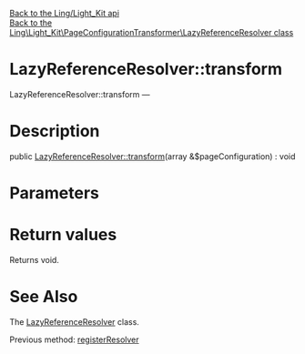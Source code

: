 [Back to the Ling/Light_Kit api](https://github.com/lingtalfi/Light_Kit/blob/master/doc/api/Ling/Light_Kit.md)<br>
[Back to the Ling\Light_Kit\PageConfigurationTransformer\LazyReferenceResolver class](https://github.com/lingtalfi/Light_Kit/blob/master/doc/api/Ling/Light_Kit/PageConfigurationTransformer/LazyReferenceResolver.md)


LazyReferenceResolver::transform
================



LazyReferenceResolver::transform — 




Description
================


public [LazyReferenceResolver::transform](https://github.com/lingtalfi/Light_Kit/blob/master/doc/api/Ling/Light_Kit/PageConfigurationTransformer/LazyReferenceResolver/transform.md)(array &$pageConfiguration) : void









Parameters
================



Return values
================

Returns void.








See Also
================

The [LazyReferenceResolver](https://github.com/lingtalfi/Light_Kit/blob/master/doc/api/Ling/Light_Kit/PageConfigurationTransformer/LazyReferenceResolver.md) class.

Previous method: [registerResolver](https://github.com/lingtalfi/Light_Kit/blob/master/doc/api/Ling/Light_Kit/PageConfigurationTransformer/LazyReferenceResolver/registerResolver.md)<br>

